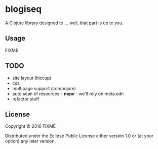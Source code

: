 # blogiseq

A Clojure library designed to ... well, that part is up to you.

## Usage

FIXME

## TODO
* site layout (hiccup)
* css
* multipage support (compojure)
* auto scan of resources - **nope** - we'll rely on meta.edn
* refactor stuff

## License

Copyright © 2016 FIXME

Distributed under the Eclipse Public License either version 1.0 or (at
your option) any later version.
